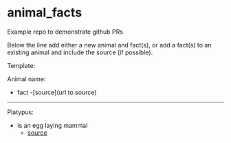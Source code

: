 # animal_facts
Example repo to demonstrate github PRs

Below the line add either a new animal and fact(s), or add a fact(s) to an existing animal and include the source (if possible).


Template:

Animal name:
- fact 
  -[source](url to source)


----

Platypus:
- is an egg laying mammal 
  - [source](https://en.wikipedia.org/wiki/Platypus)

